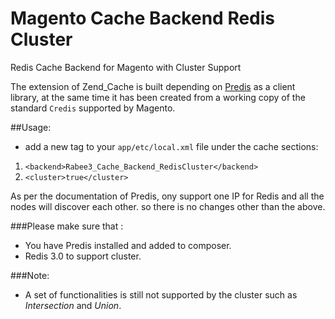 # Magento Cache Backend Redis Cluster
Redis Cache Backend for Magento with Cluster Support

The extension of Zend_Cache is built depending on [Predis](https://github.com/nrk/predis) as a client library, at the same time it has been created from a working copy of the standard `Credis` supported by Magento.

##Usage:
- add a new tag to your `app/etc/local.xml` file under the cache sections:
1. `<backend>Rabee3_Cache_Backend_RedisCluster</backend>`
2. `<cluster>true</cluster>`

As per the documentation of Predis, ony support one IP for Redis and all the nodes will discover each other. so there is no changes other than the above.

###Please make sure that :
- You have Predis installed and added to composer.
- Redis 3.0 to support cluster.

###Note:
- A set of functionalities is still not supported by the cluster such as *Intersection* and *Union*.
